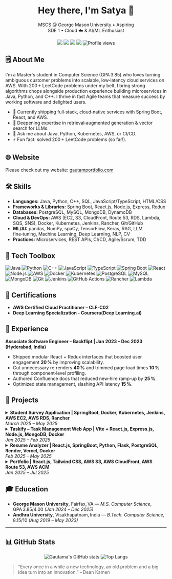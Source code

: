 

<!--
**GautamaShastry/GautamaShastry** is a ✨ _special_ ✨ repository because its `README.md` (this file) appears on your GitHub profile.

Here are some ideas to get you started:

- 🔭 I’m currently working on ...
- 🌱 I’m currently learning ...
- 👯 I’m looking to collaborate on ...
- 🤔 I’m looking for help with ...
- 💬 Ask me about ...
- 📫 How to reach me: ...
- 😄 Pronouns: ...
- ⚡ Fun fact: ...
-->

<h1 align="center">Hey there, I'm Satya 👋</h1>

<p align="center">
  MSCS @ George Mason University • Aspiring SDE 1 • Cloud ☁️ & AI/ML Enthusiast
</p>

<p align="center">
  <a href="mailto:gautamashastry@gmail.com"><img src="https://img.shields.io/badge/Email-gautamashastry@gmail.com-D14836?style=flat&logo=gmail&logoColor=white"/></a>
  <a href="https://linkedin.com/in/satya2603/"><img src="https://img.shields.io/badge/LinkedIn-Connect-blue?style=flat&logo=linkedin"/></a>
  <a href="https://gautamportfolio.com"><img src="https://img.shields.io/badge/Portfolio-Visit-FF5722?style=flat&logo=firefox-browser&logoColor=white"/></a>
  <a href="https://github.com/GautamaShastry"><img src="https://img.shields.io/badge/GitHub-Follow-black?style=flat&logo=github"/></a>
  <img src="https://komarev.com/ghpvc/?username=GautamaShastry&style=flat&label=Views" alt="Profile views"/>
</p>

## 🗒️ About Me
I'm a Master's student in Computer Science (GPA 3.85) who loves turning ambiguous customer problems into scalable, low‑latency cloud services on AWS. With 200 + LeetCode problems under my belt, I bring strong algorithms chops alongside production experience building microservices in Java, Python, and C++. I thrive in fast Agile teams that measure success by working software and delighted users.
- 🔭 Currently shipping full‑stack, cloud‑native services with Spring Boot, React, and AWS.
- 🌱 Deepening expertise in retrieval‑augmented generation & vector search for LLMs.
- 💬 Ask me about Java, Python, Kubernetes, AWS, or CI/CD.
- ⚡ Fun fact: solved 200 + LeetCode problems (so far!).

## 🌐 Website
Please check out my website: [gautamportfolio.com](https://gautamportfolio.com)

## 🛠️ Skills
- **Languages:** Java, Python, C++, SQL, JavaScript/TypeScript, HTML/CSS
- **Frameworks & Libraries:** Spring Boot, React.js, Node.js, Express, Redux
- **Databases:** PostgreSQL, MySQL, MongoDB, DynamoDB
- **Cloud & DevOps:** AWS (EC2, S3, CloudFront, Route 53, RDS, Lambda, SQS, SNS), Docker, Kubernetes, Jenkins, Rancher, Git/GitHub
- **ML/AI:** pandas, NumPy, spaCy, TensorFlow, Keras, RAG, LLM fine‑tuning, Machine Learning, Deep Learning, NLP, CV
- **Practices:** Microservices, REST APIs, CI/CD, Agile/Scrum, TDD

## 🧰 Tech Toolbox
![Java](https://img.shields.io/badge/Java-007396?style=flat&logo=openjdk&logoColor=white)
![Python](https://img.shields.io/badge/Python-3776AB?style=flat&logo=python&logoColor=white)
![C++](https://img.shields.io/badge/C%2B%2B-00599C?style=flat&logo=c%2B%2B&logoColor=white)
![JavaScript](https://img.shields.io/badge/JavaScript-F7DF1E?style=flat&logo=javascript&logoColor=black)
![TypeScript](https://img.shields.io/badge/TypeScript-3178C6?style=flat&logo=typescript&logoColor=white)
![Spring Boot](https://img.shields.io/badge/Spring%20Boot-6DB33F?style=flat&logo=spring-boot&logoColor=white)
![React](https://img.shields.io/badge/React-61DAFB?style=flat&logo=react&logoColor=black)
![Node.js](https://img.shields.io/badge/Node.js-339933?style=flat&logo=node.js&logoColor=white)
![AWS](https://img.shields.io/badge/AWS-232F3E?style=flat&logo=amazon-aws&logoColor=white)
![Docker](https://img.shields.io/badge/Docker-2496ED?style=flat&logo=docker&logoColor=white)
![Kubernetes](https://img.shields.io/badge/Kubernetes-326CE5?style=flat&logo=kubernetes&logoColor=white)
![PostgreSQL](https://img.shields.io/badge/PostgreSQL-4169E1?style=flat&logo=postgresql&logoColor=white)
![MySQL](https://img.shields.io/badge/MySQL-4479A1?style=flat&logo=mysql&logoColor=white)
![MongoDB](https://img.shields.io/badge/MongoDB-4EA94B?style=flat&logo=mongodb&logoColor=white)
![Git](https://img.shields.io/badge/Git-F05032?style=flat&logo=git&logoColor=white)
![Jenkins](https://img.shields.io/badge/Jenkins-D24939?style=flat&logo=jenkins&logoColor=white)
![GitHub Actions](https://img.shields.io/badge/GitHub%20Actions-2088FF?style=flat&logo=github-actions&logoColor=white)
![Rancher](https://img.shields.io/badge/Rancher-0075A8?style=flat&logo=rancher&logoColor=white)
![Lambda](https://img.shields.io/badge/AWS%20Lambda-FF9900?style=flat&logo=aws-lambda&logoColor=white)

## 📜 Certifications
- **AWS Certified Cloud Practitioner – CLF‑C02**
- **Deep Learning Specialization - Coursera(Deep Learning.ai)**

## 💼 Experience
**Associate Software Engineer – Backflipt | Jan 2023 – Dec 2023 (Hyderabad, India)**
- Shipped modular React + Redux interfaces that boosted user engagement **20 %** by improving scalability.
- Cut unnecessary re‑renders **40 %** and trimmed page‑load times **10 %** through component‑level profiling.
- Authored Confluence docs that reduced new‑hire ramp‑up by **25 %**.
- Optimized state management, slashing API latency **15 %**.

## 🚀 Projects
<details>
<summary><b>Student Survey Application | SpringBoot, Docker, Kubernetes, Jenkins, AWS EC2, AWS RDS, Rancher</b> <br/> <i>March 2025 – May 2025</i></summary>

- Designed a Spring Boot REST API for a 13‑field Survey entity with five CRUD endpoints using Spring Data JPA and Bean Validation (@NotBlank, @Email, @NotNull); verified all routes in Postman and processed **60 +** live submissions with zero validation errors.
- Provisioned an Amazon RDS MySQL 8 database and tuned HikariCP (max pool size 20, min idle 5) for consistent throughput and low latency.
- Containerized the service into an OpenJDK 23‑slim image with an optimized single‑stage Dockerfile, pushed version‑tagged images to DockerHub from the CLI, and deployed a 3‑replica Kubernetes Deployment on 3 EC2 nodes managed by Rancher, exposed via a NodePort Service—maintained **99.9 %** uptime.
- Created a Git‑triggered Jenkins pipeline (Maven tests, build & push Docker image, and `kubectl rollout`) that rebuilds and redeploys in about **5 minutes**, maintaining zero‑downtime releases under Git/GitHub version control.

</details>

<details>
<summary><b>Taskify – Task Management Web App | Vite + React.js, Express.js, Node.js, MongoDB, Docker</b> <br/> <i>Jan 2025 – Feb 2025</i></summary>

- Developed a full‑stack task management application using React.js, Node.js, and MongoDB, allowing users to efficiently create, update, delete, and manage tasks; included comprehensive features such as profile updates and deletions.
- Integrated JWT‑based authentication with Express.js and user profile management with bcrypt password hashing, enhancing security and reducing login‑related incidents by **25 %**.
- Designed and developed **20 +** real‑time filtering, sorting, and search functionalities, enhancing data accessibility and reducing search response time by **15 %**.

</details>

<details>
<summary><b>Resume Analyzer | React.js, SpringBoot, Python, Flask, PostgreSQL, Render, Vercel, Docker</b> <br/> <i>Feb 2025 – May 2025</i></summary>

- Built a React application that lets recruiters upload resumes and job descriptions, then view AI‑generated fit scores; implemented protected routes and JWT handling with Axios, cutting manual screening clicks by **70 %** in user tests.
- Developed a Spring Boot REST API secured by Spring Security roles and JWT; exposed endpoints for resume upload, job description upload, and score retrieval, persisting all data in PostgreSQL via Spring Data JPA.
- Created a Python microservice that uses spaCy to extract entities and assign fit scores with **87 %** validation accuracy and sub‑1.5‑second inference latency.
- Orchestrated cross‑service communication: the Java API calls the AI microservice, stores scores and extracted skills in PostgreSQL, and returns aggregated results to the React UI; processed **50 +** candidate resumes during a two‑week pilot with zero API errors.
- Deployed the Spring Boot backend and Flask ML service on Render and the React frontend on Vercel, enabling auto‑scaling to zero, sustaining **99.95 %** uptime, and keeping hosting spend under **US $50/month**.

</details>

<details>
<summary><b>Portfolio | React.js, Tailwind CSS, AWS S3, AWS CloudFront, AWS Route 53, AWS ACM</b> <br/> <i>Jan 2025 – Jul 2025</i></summary>

- **Frontend Development & UI:** Engineered a mobile‑first SPA in React + Tailwind that scores > 90 on Lighthouse (Performance, Accessibility, Best Practices, SEO) for both mobile and desktop. Integrated Framer Motion micro‑interactions—animated cards, section reveals, hover effects—boosting user engagement by **15 %**.
- **Cloud DevOps:** Architected a latency‑optimized stack—Amazon S3 for static hosting, CloudFront CDN for content delivery, and Route 53 for DNS health‑check failover—that now serves <code>gautamportfolio.com</code> at an average TTFB of **193 ms** and earns an **89 %** SpeedVitals grade A. Locked down the origin with OAI, enforced SSL/TLS via ACM, enabled HSTS preload, and mandated HTTPS redirects, resulting in zero high‑severity findings across recurring AWS Security Hub scans.

</details>

## 🎓 Education
- **George Mason University**, Fairfax, VA — *M.S. Computer Science*, GPA 3.85/4.00 *(Jan 2024 – Dec 2025)*
- **Andhra University**, Visakhapatnam, India — *B.Tech. Computer Science*, 8.15/10 *(Aug 2019 – May 2023)*

---

## 📊 GitHub Stats
<p align="center">
  <img src="https://github-readme-stats.vercel.app/api?username=GautamaShastry&show_icons=true&theme=default" alt="Gautama's GitHub stats"/>
  <img src="https://github-readme-stats.vercel.app/api/top-langs/?username=GautamaShastry&layout=compact&theme=default" alt="Top Langs"/>
</p>

> “Every once in a while a new technology, an old problem and a big idea turn into an innovation.” – Dean Kamen
